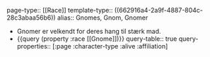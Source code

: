 page-type:: [[Race]]
template-type:: ((662916a4-2a9f-4887-804c-28c3abaa56b6))
alias:: Gnomes, Gnom, Gnomer

- Gnomer er velkendt for deres hang til stærk mad.
- {{query (property :race [[Gnome]])}}
  query-table:: true
  query-properties:: [:page :character-type :alive :affiliation]